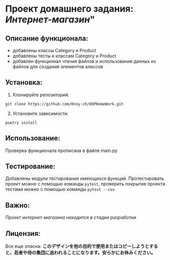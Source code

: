 # Проект домашнего задания: *Интернет-магазин*"

## Описание функционала:

- добавлены классы Category и Product
- добавлены тесты к классам Category и Product
- добавлен функционал чтения файлов и использования данных из файлов для создания элементов классов

## Установка:

1. Клонируйте репозиторий:
```
git clone https://github.com/Onny-ch/OOPHomeWork.git
```
2. Установите зависимости:
```
poetry install 
```

## Использование:

Проверка функционала прописана в файле main.py

## Тестирование:

Добавлены модули тестирования имеющихся функций. Протестировать проект можно с помощью команды
`pytest`, проверить покрытие проекта тестами можно с помощью команды `pytest --cov`

## Важно:

*Проект интернет-магазина находится в стадии разработки*

## Лицензия:

Все еще опасна: 
**このデザインを他の目的で使用またはコピーしようとすると、忍者や侍の集団に追われることになります。安らかにお休みください。**
